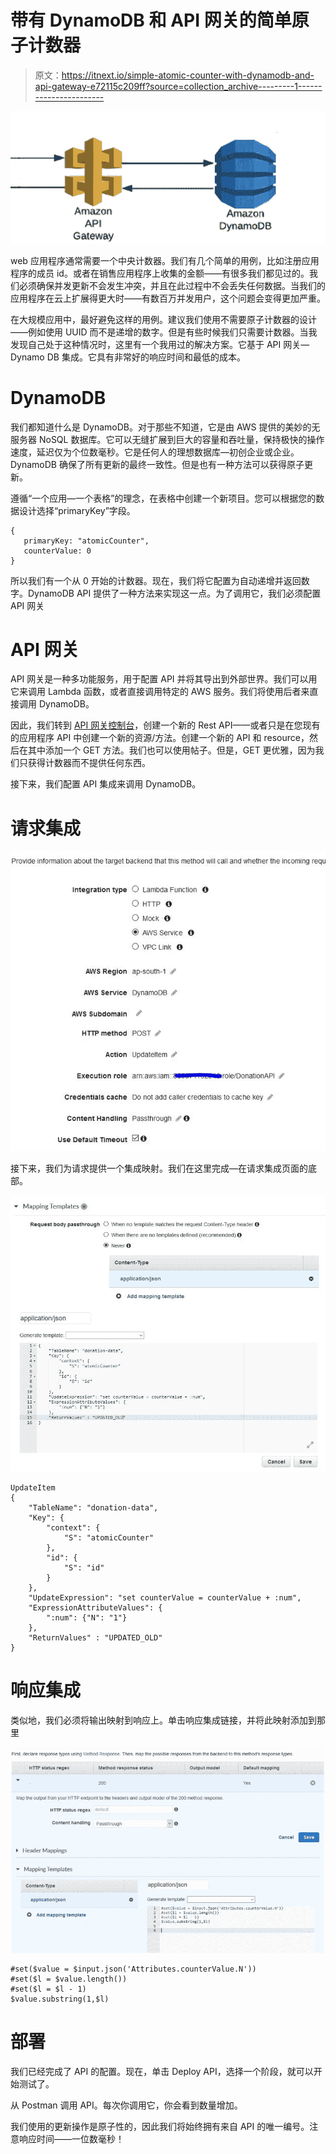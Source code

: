 # 带有 DynamoDB 和 API 网关的简单原子计数器

> 原文：<https://itnext.io/simple-atomic-counter-with-dynamodb-and-api-gateway-e72115c209ff?source=collection_archive---------1----------------------->

![](img/cd2aeb35016364efc4c67058c7465a07.png)

web 应用程序通常需要一个中央计数器。我们有几个简单的用例，比如注册应用程序的成员 id。或者在销售应用程序上收集的金额——有很多我们都见过的。我们必须确保并发更新不会发生冲突，并且在此过程中不会丢失任何数据。当我们的应用程序在云上扩展得更大时——有数百万并发用户，这个问题会变得更加严重。

在大规模应用中，最好避免这样的用例。建议我们使用不需要原子计数器的设计——例如使用 UUID 而不是递增的数字。但是有些时候我们只需要计数器。当我发现自己处于这种情况时，这里有一个我用过的解决方案。它基于 API 网关— Dynamo DB 集成。它具有非常好的响应时间和最低的成本。

# DynamoDB

我们都知道什么是 DynamoDB。对于那些不知道，它是由 AWS 提供的美妙的无服务器 NoSQL 数据库。它可以无缝扩展到巨大的容量和吞吐量，保持极快的操作速度，延迟仅为个位数毫秒。它是任何人的理想数据库—初创企业或企业。DynamoDB 确保了所有更新的最终一致性。但是也有一种方法可以获得原子更新。

遵循“一个应用—一个表格”的理念，在表格中创建一个新项目。您可以根据您的数据设计选择“primaryKey”字段。

```
{
   primaryKey: "atomicCounter",
   counterValue: 0
}
```

所以我们有一个从 0 开始的计数器。现在，我们将它配置为自动递增并返回数字。DynamoDB API 提供了一种方法来实现这一点。为了调用它，我们必须配置 API 网关

# API 网关

API 网关是一种多功能服务，用于配置 API 并将其导出到外部世界。我们可以用它来调用 Lambda 函数，或者直接调用特定的 AWS 服务。我们将使用后者来直接调用 DynamoDB。

因此，我们转到 [API 网关控制台](https://dev.to/solegaonkar/!https://ap-south-1.console.aws.amazon.com/apigateway/)，创建一个新的 Rest API——或者只是在您现有的应用程序 API 中创建一个新的资源/方法。创建一个新的 API 和 resource，然后在其中添加一个 GET 方法。我们也可以使用帖子。但是，GET 更优雅，因为我们只获得计数器而不提供任何东西。

接下来，我们配置 API 集成来调用 DynamoDB。

# 请求集成

![](img/5053c87e317014c6b95e167c9919b7d2.png)

接下来，我们为请求提供一个集成映射。我们在这里完成—在请求集成页面的底部。

![](img/4652c3544f361a9f38ba210bc2b18e5d.png)

```
UpdateItem
{
    "TableName": "donation-data",
    "Key": {
        "context": {
            "S": "atomicCounter"
        },
        "id": {
            "S": "id"
        }
    },
    "UpdateExpression": "set counterValue = counterValue + :num",
    "ExpressionAttributeValues": {
        ":num": {"N": "1"}
    },
    "ReturnValues" : "UPDATED_OLD"
}
```

# 响应集成

类似地，我们必须将输出映射到响应上。单击响应集成链接，并将此映射添加到那里

![](img/b5a37160a2644274a5da324921f1076f.png)

```
#set($value = $input.json('Attributes.counterValue.N'))
#set($l = $value.length())
#set($l = $l - 1)
$value.substring(1,$l)
```

# 部署

我们已经完成了 API 的配置。现在，单击 Deploy API，选择一个阶段，就可以开始测试了。

从 Postman 调用 API。每次你调用它，你会看到数量增加。

我们使用的更新操作是原子性的，因此我们将始终拥有来自 API 的唯一编号。注意响应时间——一位数毫秒！